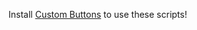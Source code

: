 Install <a href="https://addons.mozilla.org/firefox/addon/custom-buttons">Custom Buttons</a> to use these scripts!